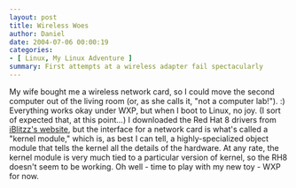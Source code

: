 ```yaml
---
layout: post
title: Wireless Woes
author: Daniel
date: 2004-07-06 00:00:19
categories:
- [ Linux, My Linux Adventure ]
summary: First attempts at a wireless adapter fail spectacularly
---
```


My wife bought me a wireless network card, so I could move the second computer out of the living room (or, as she calls it, "not a computer lab!"). :) Everything works okay under WXP, but when I boot to Linux, no joy. (I sort of expected that, at this point...) I downloaded the Red Hat 8 drivers from [iBlitzz's website][ib], but the interface for a network card is what's called a "kernel module," which is, as best I can tell, a highly-specialized object module that tells the kernel all the details of the hardware. At any rate, the kernel module is very much tied to a particular version of kernel, so the RH8 doesn't seem to be working. Oh well - time to play with my new toy - WXP for now.


[ib]: //www.iblitzz.com

